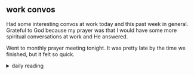 ## work convos

Had some interesting convos at work today and this past week in general. Grateful to God because my prayer was that I would have some more spiritual conversations at work and He answered.

Went to monthly prayer meeting tonight. It was pretty late by the time we finished, but it felt so quick.

<details markdown="1">
<summary>daily reading</summary>

| {{ page.date | date: "%B %-d, %Y" }} |
| :-------------: |
| [1 Kings 13; Phil. 4; Ezek. 43; Ps. 95–96]({% link _Bible/Bible-year-1.md %}) |
| [WCF 16; WLC 101-106; WSC 57-62]({% link _westminster/westminster-month-3.md %}) |
| [The Nicene Creed](https://threeforms.org/the-nicene-creed/) |

</details>